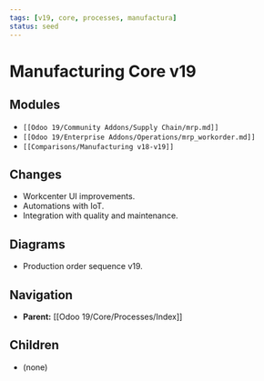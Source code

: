 ```yaml
---
tags: [v19, core, processes, manufactura]
status: seed
---
```

# Manufacturing Core v19

## Modules
- `[[Odoo 19/Community Addons/Supply Chain/mrp.md]]`
- `[[Odoo 19/Enterprise Addons/Operations/mrp_workorder.md]]`
- `[[Comparisons/Manufacturing v18-v19]]`

## Changes
- Workcenter UI improvements.
- Automations with IoT.
- Integration with quality and maintenance.

## Diagrams
- Production order sequence v19.






## Navigation
- **Parent:** [[Odoo 19/Core/Processes/Index]]


## Children
- (none)